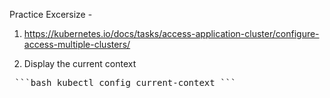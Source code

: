 Practice Excersize - 
1. https://kubernetes.io/docs/tasks/access-application-cluster/configure-access-multiple-clusters/

1. Display the current context 

<pre> ```bash kubectl config current-context ``` </pre>
